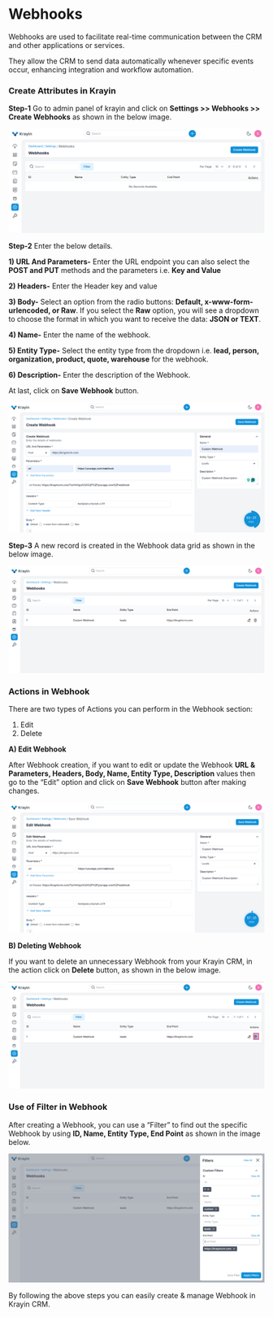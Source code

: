 # Webhooks

Webhooks are used to facilitate real-time communication between the CRM and other applications or services. 

They allow the CRM to send data automatically whenever specific events occur, enhancing integration and workflow automation.

### Create Attributes in Krayin

**Step-1** Go to admin panel of krayin and click on **Settings >> Webhooks >> Create Webhooks** as shown in the below image.

![Webhook](../../docs/assets/images/setting/webhook.png)

**Step-2** Enter the below details.

**1) URL And Parameters-** Enter the URL endpoint you can also select the **POST and PUT** methods and the parameters i.e. **Key and Value** 

**2) Headers-** Enter the Header key and value 

**3) Body-** Select an option from the radio buttons: **Default, x-www-form-urlencoded, or Raw**. If you select the **Raw** option, you will see a dropdown to choose the format in which you want to receive the data: **JSON or TEXT**.

**4) Name-** Enter the name of the webhook.

**5) Entity Type-** Select the entity type from the dropdown i.e. **lead, person, organization, product, quote, warehouse** for the webhook.

**6) Description-** Enter the description of the Webhook.

At last, click on **Save Webhook** button.

![Webhook](../../docs/assets/images/setting/createWebhook.png)

**Step-3** A new record is created in the Webhook data grid as shown in the below image.

![Webhook](../../docs/assets/images/setting/webhookGrid.png)

### Actions in Webhook

There are two types of Actions you can perform in the Webhook section:

1) Edit
2) Delete

**A) Edit Webhook**

After Webhook creation, if you want to edit or update the Webhook **URL & Parameters, Headers, Body, Name, Entity Type, Description** values then go to the “Edit” option and click on **Save Webhook** button after making changes. 

![Attribute Edit](../../docs/assets/images/setting/editWebhook.png)

**B) Deleting Webhook**

If you want to delete an unnecessary Webhook from your Krayin CRM, in the action click on **Delete** button, as shown in the below image.

![Delete Grid](../../docs/assets/images/setting/deleteWebhook.png)

### Use of Filter in Webhook 

After creating a Webhook, you can use a “Filter” to find out the specific Webhook by using **ID, Name, Entity Type, End Point** as shown in the image below.

![Grid](../../docs/assets/images/setting/filterWebhook.png)

By following the above steps you can easily create & manage Webhook in Krayin CRM.
